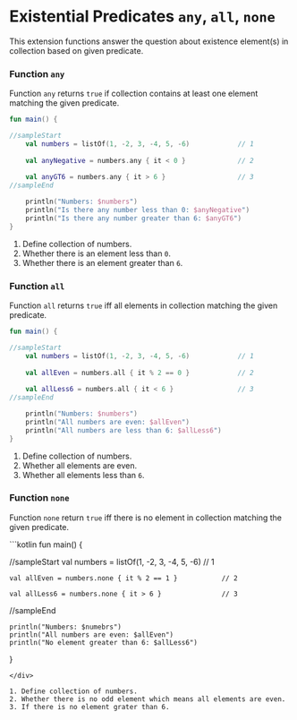 # Existential Predicates `any`, `all`, `none`

This extension functions answer the question about existence element(s) in collection based on given predicate.

### Function `any`

Function `any` returns `true` if collection contains at least one element matching the given predicate.

<div class="language-kotlin" theme="idea">

```kotlin
fun main() {

//sampleStart
    val numbers = listOf(1, -2, 3, -4, 5, -6)            // 1
    
    val anyNegative = numbers.any { it < 0 }             // 2
    
    val anyGT6 = numbers.any { it > 6 }                  // 3
//sampleEnd

    println("Numbers: $numbers")
    println("Is there any number less than 0: $anyNegative")
    println("Is there any number greater than 6: $anyGT6")
}
```

</div>

1. Define collection of numbers.
2. Whether there is an element less than `0`.
3. Whether there is an element greater than `6`. 


### Function `all`

Function `all` returns `true` iff all elements in collection matching the given predicate.

<div class="language-kotlin" theme="idea">

```kotlin
fun main() {

//sampleStart
    val numbers = listOf(1, -2, 3, -4, 5, -6)            // 1
    
    val allEven = numbers.all { it % 2 == 0 }            // 2
    
    val allLess6 = numbers.all { it < 6 }                // 3
//sampleEnd

    println("Numbers: $numbers")
    println("All numbers are even: $allEven")
    println("All numbers are less than 6: $allLess6")
}
```

</div>

1. Define collection of numbers.
2. Whether all elements are even.
3. Whether all elements less than `6`.


### Function `none`

Function `none` return `true` iff there is no element in collection matching the given predicate.

<div class="language-kotlin" theme="idea">
```kotlin
fun main() {

//sampleStart
    val numbers = listOf(1, -2, 3, -4, 5, -6)            // 1
    
    val allEven = numbers.none { it % 2 == 1 }           // 2
    
    val allLess6 = numbers.none { it > 6 }               // 3
//sampleEnd

    println("Numbers: $numebrs")
    println("All numbers are even: $allEven")
    println("No element greater than 6: $allLess6")
}
```
</div>

1. Define collection of numbers.
2. Whether there is no odd element which means all elements are even.
3. If there is no element grater than 6.
 
